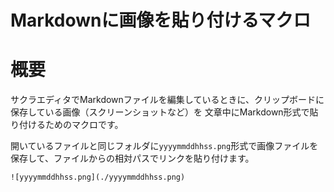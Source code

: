 Markdownに画像を貼り付けるマクロ
========================================================================================================================

# 概要

サクラエディタでMarkdownファイルを編集しているときに、クリップボードに保存している画像（スクリーンショットなど）を
文章中にMarkdown形式で貼り付けるためのマクロです。

開いているファイルと同じフォルダに``yyyymmddhhss.png``形式で画像ファイルを保存して、ファイルからの相対パスでリンクを貼り付けます。

```
![yyyymmddhhss.png](./yyyymmddhhss.png)
```
